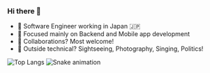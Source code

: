 ### Hi there 👋
- 🔭 Software Engineer working in Japan 🇯🇵
- 🌱 Focused mainly on Backend and Mobile app development
- 💬 Collaborations? Most welcome!
- 🤙 Outside technical? Sightseeing, Photography, Singing, Politics!

  
![Top Langs](https://github-readme-stats.vercel.app/api/top-langs/?username=deekshithdv)
![Snake animation](https://github.com/deekshitdv/deekshithdv/blob/output/github-contribution-grid-snake.svg)


